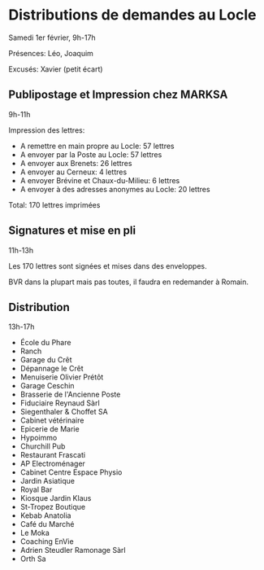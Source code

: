 # Distributions de demandes au Locle

Samedi 1er février, 9h-17h

Présences: Léo, Joaquim

Excusés: Xavier (petit écart)

## Publipostage et Impression chez MARKSA

9h-11h

Impression des lettres:
* A remettre en main propre au Locle: 57 lettres
* A envoyer par la Poste au Locle: 57 lettres
* A envoyer aux Brenets: 26 lettres
* A envoyer au Cerneux: 4 lettres
* A envoyer Brévine et Chaux-du-Milieu: 6 lettres
* A envoyer à des adresses anonymes au Locle: 20 lettres

Total: 170 lettres imprimées

## Signatures et mise en pli

11h-13h

Les 170 lettres sont signées et mises dans des enveloppes.

BVR dans la plupart mais pas toutes, il faudra en redemander à Romain.

## Distribution

13h-17h

* École du Phare
* Ranch
* Garage du Crêt
* Dépannage le Crêt
* Menuiserie Olivier Prétôt
* Garage Ceschin
* Brasserie de l'Ancienne Poste
* Fiduciaire Reynaud Sàrl
* Siegenthaler & Choffet SA
* Cabinet vétérinaire
* Epicerie de Marie
* Hypoimmo
* Churchill Pub
* Restaurant Frascati
* AP Electroménager
* Cabinet Centre Espace Physio
* Jardin Asiatique
* Royal Bar
* Kiosque Jardin Klaus
* St-Tropez Boutique
* Kebab Anatolia
* Café du Marché
* Le Moka
* Coaching EnVie
* Adrien Steudler Ramonage Sàrl
* Orth Sa
